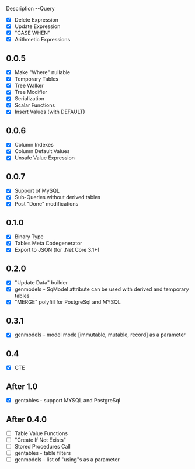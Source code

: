 ﻿Description
--Query
- [x] Delete Expression
- [x] Update Expression
- [x] "CASE WHEN"
- [x] Arithmetic Expressions
## 0.0.5
- [x] Make "Where" nullable
- [x] Temporary Tables
- [x] Tree Walker
- [x] Tree Modifier
- [x] Serialization
- [x] Scalar Functions
- [x] Insert Values (with DEFAULT)
## 0.0.6
- [x] Column Indexes
- [x] Column Default Values
- [x] Unsafe Value Expression
## 0.0.7
- [x] Support of MySQL
- [x] Sub-Queries without derived tables
- [x] Post "Done" modifications
## 0.1.0
- [x] Binary Type
- [x] Tables Meta Codegenerator
- [x] Export to JSON (for .Net Core 3.1+)
## 0.2.0
- [x] "Update Data" builder
- [x] genmodels - SqModel attribute can be used with derived and temporary tables
- [x] "MERGE" polyfill for PostgreSql and MYSQL
## 0.3.1
- [x] genmodels - model mode [immutable, mutable, record] as a parameter 

## 0.4
- [x] CTE

## After 1.0
- [x] gentables - support MYSQL and PostgreSql

## After 0.4.0
- [ ] Table Value Functions
- [ ] "Create If Not Exists"
- [ ] Stored Procedures Call
- [ ] gentables - table filters
- [ ] genmodels - list of "using"s as a parameter

